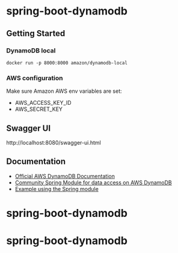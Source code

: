 # spring-boot-dynamodb
## Getting Started
### DynamoDB local
```
docker run -p 8000:8000 amazon/dynamodb-local
```
### AWS configuration
Make sure Amazon AWS env variables are set:
- AWS_ACCESS_KEY_ID
- AWS_SECRET_KEY
## Swagger UI
http://localhost:8080/swagger-ui.html
## Documentation
- [Official AWS DynamoDB Documentation](https://docs.aws.amazon.com/amazondynamodb/latest/developerguide/GettingStarted.Java.html)
- [Community Spring Module for data access on AWS DynamoDB](https://github.com/derjust/spring-data-dynamodb)
- [Example using the Spring module](https://www.baeldung.com/spring-data-dynamodb)

# spring-boot-dynamodb
# spring-boot-dynamodb
